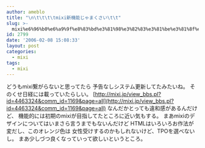 ```yaml
---
author: ameblo
title: "\n\t\t\t\tmixi新機能じゃまくさい\t\t"
slug: >-
  mixi%e6%96%b0%e6%a9%9f%e8%83%bd%e3%81%98%e3%82%83%e3%81%be%e3%81%8f%e3%81%95%e3%81%84
id: 2799
date: '2006-02-08 15:08:33'
layout: post
categories:
  - mixi
tags:
  - mixi
---
```


どうもmixi繋がらないと思ってたら 予告なしシステム更新してたみたいね。 そのくせ日経には載っていたらしい。 [http://mixi.jp/view_bbs.pl?id=4463324&comm_id=1169&page=all](http://mixi.jp/view_bbs.pl?id=4463324&comm_id=1169&page=all) なんだかとっても違和感があるんだけど、 機能的には初期のmixiが目指してたところに近い気もする。 まあmixiのデザインについてはいまさら言うまでもないんだけど HTMLはいろいろお作法が変だし、このオレンジ色は 女性受けするのかもしれないけど、TPOを選べないし。 まあ少しづつ良くなっていって欲しいというところ。